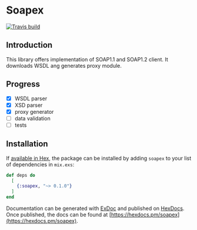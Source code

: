 # Soapex

[![Travis build](https://api.travis-ci.org/zdeneksejcek/soapex.svg?branch=master
"Build Status")](https://api.travis-ci.org/zdeneksejcek/soapex.svg?branch=master)

## Introduction
This library offers implementation of SOAP1.1 and SOAP1.2 client. It downloads WSDL ang generates proxy module.

## Progress
- [x] WSDL parser
- [x] XSD parser
- [x] proxy generator
- [ ] data validation
- [ ] tests

## Installation

If [available in Hex](https://hex.pm/docs/publish), the package can be installed
by adding `soapex` to your list of dependencies in `mix.exs`:

```elixir
def deps do
  [
    {:soapex, "~> 0.1.0"}
  ]
end
```

Documentation can be generated with [ExDoc](https://github.com/elixir-lang/ex_doc)
and published on [HexDocs](https://hexdocs.pm). Once published, the docs can
be found at [https://hexdocs.pm/soapex](https://hexdocs.pm/soapex).

